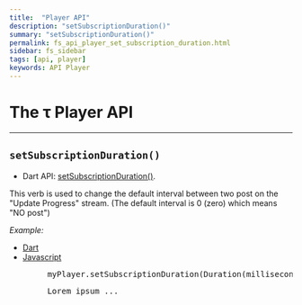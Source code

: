 ```yaml
---
title:  "Player API"
description: "setSubscriptionDuration()"
summary: "setSubscriptionDuration()"
permalink: fs_api_player_set_subscription_duration.html
sidebar: fs_sidebar
tags: [api, player]
keywords: API Player
---
```

# The &tau; Player API

---------------------------------------------------------------------------------------------------------------------------------

## `setSubscriptionDuration()`

- Dart API: [setSubscriptionDuration()](pages/flutter-sound/api/player/FlutterSoundPlayer/setSubscriptionDuration.html).

This verb is used to change the default interval between two post on the "Update Progress" stream. (The default interval is 0 (zero) which means "NO post")

*Example:*
<ul id="profileTabs" class="nav nav-tabs">
    <li class="active"><a href="#dart" data-toggle="tab">Dart</a></li>
    <li><a href="#javascript" data-toggle="tab">Javascript</a></li>
</ul>
<div class="tab-content">

<div role="tabpanel" class="tab-pane active" id="dart">

<pre>
        myPlayer.setSubscriptionDuration(Duration(milliseconds: 100));
</pre>

</div>

<div role="tabpanel" class="tab-pane" id="javascript">
<pre>
        Lorem ipsum ...
</pre>
</div>

</div>
